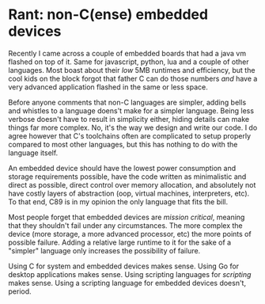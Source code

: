 # Rant: non-C(ense) embedded devices

Recently I came across a couple of embedded boards that had a java vm flashed
on top of it. Same for javascript, python, lua and a couple of other languages.
Most boast about their _low_ 5MB runtimes and efficiency, but the cool kids on
the block forgot that father C can do those numbers _and_ have a very advanced
application flashed in the same or less space.

Before anyone comments that non-C languages are simpler, adding bells and
whistles to a language doens't make for a simpler language. Being less verbose
doesn't have to result in simplicity either, hiding details can make things far
more complex. No, it's the way we design and write our code. I do agree however
that C's toolchains often are complicated to setup properly compared to most
other languages, but this has nothing to do with the language itself.

An embedded device should have the lowest power consumption and storage
requirements possible, have the code written as minimalistic and direct as
possible, direct control over memory allocation, and absolutely not have costly
layers of abstraction (oop, virtual machines, interpreters, etc). To that end,
C89 is in my opinion the only language that fits the bill.

Most people forget that embedded devices are _mission critical_, meaning that
they shouldn't fail under any circumstances. The more complex the device (more
storage, a more advanced processor, etc) the more points of possible failure.
Adding a relative large runtime to it for the sake of a "simpler" language only
increases the possibility of failure.

Using C for system and embedded devices makes sense. Using Go for desktop
applications makes sense. Using scripting languages for _scripting_ makes
sense. Using a scripting language for embedded devices doesn't, period.
